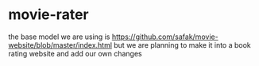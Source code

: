 # movie-rater

the base model we are using is https://github.com/safak/movie-website/blob/master/index.html but we are planning to make it into a book rating website and add our own changes

